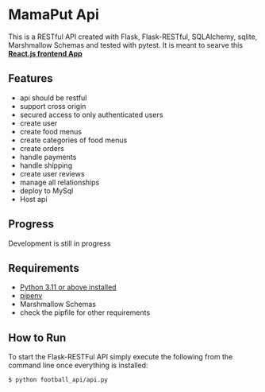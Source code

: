 # MamaPut Api

This is a RESTful API created with Flask, Flask-RESTful, SQLAlchemy, sqlite, Marshmallow Schemas and tested with pytest.
It is meant to searve this [**React.js frontend App**](https://github.com/Sarerrdy/mamaputapp.git)

## Features
- api should be restful
- support cross origin
- secured access to only authenticated users
- create user
- create food menus
- create categories of food menus
- create orders
- handle payments
- handle shipping
- create user reviews
- manage all relationships
- deploy to MySql
- Host api

## Progress
Development is still in progress

## Requirements

- [Python 3.11 or above installed](https://realpython.com/installing-python/)
- [pipenv](https://pipenv-fork.readthedocs.io/en/latest/install.html#installing-pipenv)
- Marshmallow Schemas
- check the pipfile for other requirements

## How to Run

To start the Flask-RESTFul API simply execute the following from the command line once everything is installed:

```bash
$ python football_api/api.py
```
